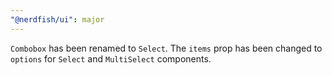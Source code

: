 ```yaml
---
"@nerdfish/ui": major
---
```


`Combobox` has been renamed to `Select`.
The `items` prop has been changed to `options` for `Select` and `MultiSelect` components.

